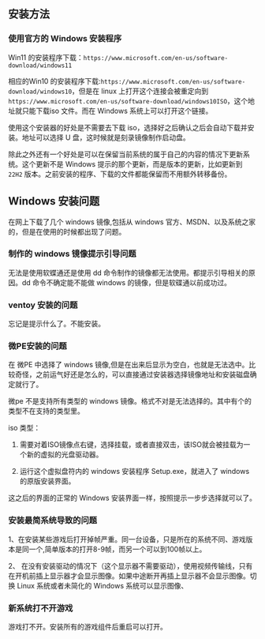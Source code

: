 ## 安装方法
### 使用官方的 Windows 安装程序

 Win11 的安装程序下载：`https://www.microsoft.com/en-us/software-download/windows11` 

 相应的Win10 的安装程序下载:`https://www.microsoft.com/en-us/software-download/windows10`，但是在 linux 上打开这个连接会被重定向到`https://www.microsoft.com/en-us/software-download/windows10ISO`，这个地址就只能下载iso 文件。而在 Windows 系统上可以打开这个链接。

 使用这个安装器的好处是不需要去下载 iso，选择好之后确认之后会自动下载并安装。地址可以选择 U 盘，这时候就是刻录镜像制作启动盘。

 除此之外还有一个好处是可以在保留当前系统的属于自己的内容的情况下更新系统。这个更新不是 Windows 提示的那个更新，而是版本的更新，比如更新到 `22H2` 版本。之前安装的程序、下载的文件都能保留而不用额外转移备份。

## Windows 安装问题

在网上下载了几个 windows 镜像,包括从 windows 官方、MSDN、以及系统之家的，但是在使用的时候都出现了问题。

### 制作的 windows 镜像提示引导问题

无法是使用软蝶通还是使用 dd 命令制作的镜像都无法使用。都提示引导相关的原因。dd 命令不确定能不能做 windows 的镜像，但是软碟通以前成功过。

### ventoy 安装的问题

忘记是提示什么了。不能安装。

### 微PE安装的问题

在 微PE 中选择了 windows 镜像,但是在出来后显示为空白，也就是无法选中。比较奇怪，之前运气好还是怎么的，可以直接通过安装器选择镜像地址和安装磁盘确定就行了。

微pe 不是支持所有类型的 windows 镜像。格式不对是无法选择的。其中有个的类型不在支持的类型里。

iso 类型：

1. 需要对着ISO镜像点右键，选择挂载，或者直接双击，该ISO就会被挂载为一个新的虚拟的光盘驱动器。

2. 运行这个虚拟盘符内的 windows 安装程序 Setup.exe，就进入了 windows 的原版安装界面。

这之后的界面的正常的 Windows 安装界面一样，按照提示一步步选择就可以了。


### 安装最简系统导致的问题

1、在安装某些游戏后打开掉帧严重。同一台设备，只是所在的系统不同、游戏版本是同一个,简单版本的打开8-9帧，而另一个可以到100帧以上。

2、 在没有安装驱动的情况下（这个显示器不需要驱动），使用视频传输线，只有在开机前插上显示器才会显示图像。如果中途断开再插上显示器不会显示图像。切换 Linux 系统或者未简化的 Windows 系统可以显示图像、

### 新系统打不开游戏

游戏打不开。安装所有的游戏组件后重启可以打开。

